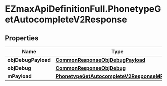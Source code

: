 # EZmaxApiDefinitionFull.PhonetypeGetAutocompleteV2Response

## Properties

Name | Type | Description | Notes
------------ | ------------- | ------------- | -------------
**objDebugPayload** | [**CommonResponseObjDebugPayload**](CommonResponseObjDebugPayload.md) |  | 
**objDebug** | [**CommonResponseObjDebug**](CommonResponseObjDebug.md) |  | [optional] 
**mPayload** | [**PhonetypeGetAutocompleteV2ResponseMPayload**](PhonetypeGetAutocompleteV2ResponseMPayload.md) |  | 


